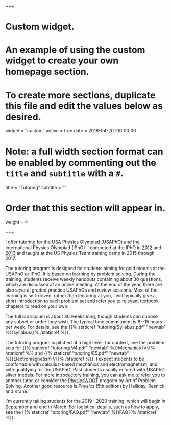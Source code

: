 +++
# Custom widget.
# An example of using the custom widget to create your own homepage section.
# To create more sections, duplicate this file and edit the values below as desired.
widget = "custom"
active = true
date = 2016-04-20T00:00:00

# Note: a full width section format can be enabled by commenting out the `title` and `subtitle` with a `#`.
title = "Tutoring"
subtitle = ""

# Order that this section will appear in.
weight = 4

+++

I offer tutoring for the USA Physics Olympiad (USAPhO) and the International Physics Olympiad (IPhO). I competed at the IPhO in [2012](https://ipho-unofficial.org/timeline/2012/individual) and [2013](https://ipho-unofficial.org/timeline/2013/individual) and taught at the US Physics Team training camp in 2015 through 2017.

The tutoring program is designed for students aiming for gold medals at the USAPhO or IPhO. It is based on learning by problem solving. During the training, students receive weekly handouts containing about 30 questions, which are discussed at an online meeting. At the end of the year, there are also several graded practice USAPhOs and review sessions. Most of the learning is self-driven: rather than lecturing at you, I will typically give a short introduction to each problem set and refer you to relevant textbook chapters to read on your own. 

The full curriculum is about 30 weeks long, though students can choose any subset or order they wish. The typical time commitment is 8--15 hours per week. For details, see the {{% staticref "tutoring/Syllabus.pdf" "newtab" %}}syllabus{{% /staticref %}}. 

The tutoring program is pitched at a high level; for context, see the problem sets for {{% staticref "tutoring/M4.pdf" "newtab" %}}Mechanics IV{{% /staticref %}} and {{% staticref "tutoring/E5.pdf" "newtab" %}}Electromagnetism V{{% /staticref %}}. I expect students to be comfortable with calculus-based mechanics and electromagnetism, and with qualifying for the USAPhO. Past students usually entered with USAPhO silver medals. For more introductory training, you can ask me to refer you to another tutor, or consider the [PhysicsWOOT](https://artofproblemsolving.com/school/woot-physics) program by Art of Problem Solving. Another good resource is *Physics* (5th edition) by Halliday, Resnick, and Krane.

I'm currently taking students for the 2019--2020 training, which will begin in September and end in March. For logistical details, such as how to apply, see the {{% staticref "tutoring/FAQ.pdf" "newtab" %}}FAQ{{% /staticref %}}. 
